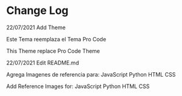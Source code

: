 # Change Log

22/07/2021
Add Theme

Este Tema reemplaza el Tema Pro Code

This Theme replace Pro Code Theme

22/07/2021
Edit README.md

Agrega Imagenes de referencia para:
JavaScript
Python
HTML
CSS

Add Reference Images for:
JavaScript
Python
HTML
CSS
